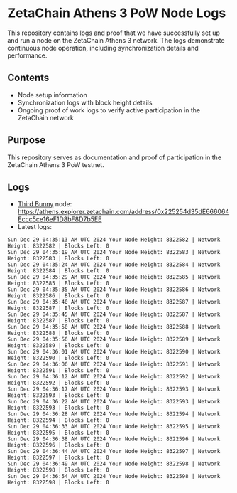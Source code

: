 # ZetaChain Athens 3 PoW Node Logs
This repository contains logs and proof that we have successfully set up and run a node on the ZetaChain Athens 3 network. The logs demonstrate continuous node operation, including synchronization details and performance.

## Contents
- Node setup information
- Synchronization logs with block height details
- Ongoing proof of work logs to verify active participation in the ZetaChain network

## Purpose
This repository serves as documentation and proof of participation in the ZetaChain Athens 3 PoW testnet.

## Logs

- [Third Bunny](https://thirdbunny.xyz/) node: https://athens.explorer.zetachain.com/address/0x225254d35dE666064Eccc5ce16eF1D8bF8D7b5EE
- Latest logs:
```
Sun Dec 29 04:35:13 AM UTC 2024 Your Node Height: 8322582 | Network Height: 8322582 | Blocks Left: 0
Sun Dec 29 04:35:19 AM UTC 2024 Your Node Height: 8322583 | Network Height: 8322583 | Blocks Left: 0
Sun Dec 29 04:35:24 AM UTC 2024 Your Node Height: 8322584 | Network Height: 8322584 | Blocks Left: 0
Sun Dec 29 04:35:29 AM UTC 2024 Your Node Height: 8322585 | Network Height: 8322585 | Blocks Left: 0
Sun Dec 29 04:35:35 AM UTC 2024 Your Node Height: 8322586 | Network Height: 8322586 | Blocks Left: 0
Sun Dec 29 04:35:40 AM UTC 2024 Your Node Height: 8322587 | Network Height: 8322587 | Blocks Left: 0
Sun Dec 29 04:35:45 AM UTC 2024 Your Node Height: 8322587 | Network Height: 8322587 | Blocks Left: 0
Sun Dec 29 04:35:50 AM UTC 2024 Your Node Height: 8322588 | Network Height: 8322588 | Blocks Left: 0
Sun Dec 29 04:35:56 AM UTC 2024 Your Node Height: 8322589 | Network Height: 8322589 | Blocks Left: 0
Sun Dec 29 04:36:01 AM UTC 2024 Your Node Height: 8322590 | Network Height: 8322590 | Blocks Left: 0
Sun Dec 29 04:36:06 AM UTC 2024 Your Node Height: 8322591 | Network Height: 8322591 | Blocks Left: 0
Sun Dec 29 04:36:12 AM UTC 2024 Your Node Height: 8322592 | Network Height: 8322592 | Blocks Left: 0
Sun Dec 29 04:36:17 AM UTC 2024 Your Node Height: 8322593 | Network Height: 8322593 | Blocks Left: 0
Sun Dec 29 04:36:22 AM UTC 2024 Your Node Height: 8322593 | Network Height: 8322593 | Blocks Left: 0
Sun Dec 29 04:36:28 AM UTC 2024 Your Node Height: 8322594 | Network Height: 8322594 | Blocks Left: 0
Sun Dec 29 04:36:33 AM UTC 2024 Your Node Height: 8322595 | Network Height: 8322595 | Blocks Left: 0
Sun Dec 29 04:36:38 AM UTC 2024 Your Node Height: 8322596 | Network Height: 8322596 | Blocks Left: 0
Sun Dec 29 04:36:44 AM UTC 2024 Your Node Height: 8322597 | Network Height: 8322597 | Blocks Left: 0
Sun Dec 29 04:36:49 AM UTC 2024 Your Node Height: 8322598 | Network Height: 8322598 | Blocks Left: 0
Sun Dec 29 04:36:54 AM UTC 2024 Your Node Height: 8322598 | Network Height: 8322598 | Blocks Left: 0
```
